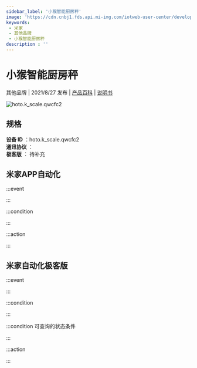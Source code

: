 ```yaml
---
sidebar_label: '小猴智能厨房秤'
image: 'https://cdn.cnbj1.fds.api.mi-img.com/iotweb-user-center/developer_1679048030788sWLynEBB.png?GalaxyAccessKeyId=AKVGLQWBOVIRQ3XLEW&Expires=9223372036854775807&Signature=1zrr5pFXTU/xSF4wdsniLRuDLLQ='
keywords: 
 - 米家
 - 其他品牌
 - 小猴智能厨房秤
description : ''
---
```

# 小猴智能厨房秤

其他品牌 | 2021/8/27 发布 | [产品百科](https://home.mi.com/webapp/content/baike/product/index.html?model=hoto.k_scale.qwcfc2/) | [说明书](https://home.mi.com/views/introduction.html?model=hoto.k_scale.qwcfc2&region=cn)

![hoto.k_scale.qwcfc2](https://cdn.cnbj1.fds.api.mi-img.com/iotweb-user-center/developer_1679048030788sWLynEBB.png?GalaxyAccessKeyId=AKVGLQWBOVIRQ3XLEW&Expires=9223372036854775807&Signature=1zrr5pFXTU/xSF4wdsniLRuDLLQ=)

## 规格  
> 
**设备 ID** ：hoto.k_scale.qwcfc2  
**通讯协议** ：  
**极客版**  ： 待补充 


## 米家APP自动化  

:::event  

:::

:::condition  

:::

:::action   

:::

## 米家自动化极客版  

:::event  

:::

:::condition  

:::

:::condition 可查询的状态条件  

:::

:::action  

:::

        
